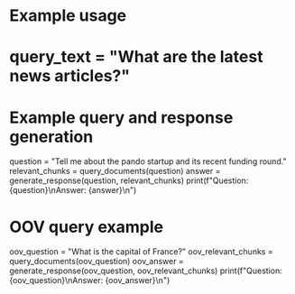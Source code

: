 # Example usage
# query_text = "What are the latest news articles?"
# Example query and response generation
question = "Tell me about the pando startup and its recent funding round."
relevant_chunks = query_documents(question)
answer = generate_response(question, relevant_chunks)
print(f"Question: {question}\nAnswer: {answer}\n")

# OOV query example
oov_question = "What is the capital of France?"
oov_relevant_chunks = query_documents(oov_question)
oov_answer = generate_response(oov_question, oov_relevant_chunks)
print(f"Question: {oov_question}\nAnswer: {oov_answer}\n")